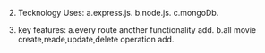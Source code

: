 

2. Tecknology Uses: a.express.js. b.node.js. c.mongoDb. 

3. key features: a.every route another functionality add. b.all movie create,reade,update,delete operation  add.